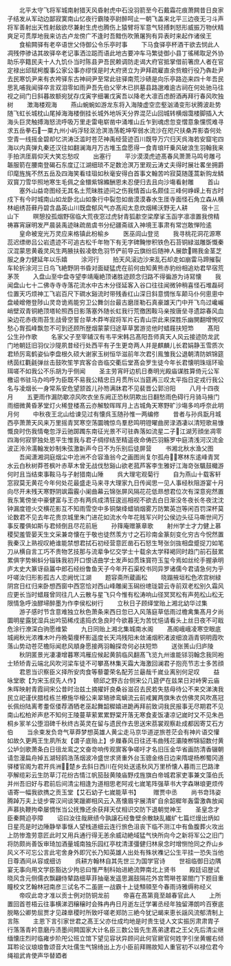 <!-- { "loadSidebar": true } -->
　　北平太守飞将军城南射猎天风昏射虎中石没羽箭至今石戴霜花痕萧闗昔日良家子结发从军动边鄙寂寞南山忆夜行霸陵亭尉醉呵止一朝飞盖来北平三边夜无刁斗声将军善射出天性射敌欲尽兼射生虎也腾伤上猿臂将军意气轻搏刺怒形威振万物伏精爽足可贯厚地我来访古卢龙傍广不逢时吾黯伤吹箫屠狗有异表时来起作诸侯王
　　食榆闗驿有老卒语世父侍御公令乐亭时事
　　下马食驿亭杯酒干欲去悯此人凋残停骖诘其故驿卒老记事洒泣跽而语此地古要冲车马繁徒御小县丁徭稀取足外协助乐亭籍民夫十人九饥仆当时陈县尹吾民赖调防走谒大府官抵掌借前箸庶人者在官定禄出邱赋枵腹事公家公事亦缪悮是时大府贤立为尹拜疏雇直余赀粮行役乃犇赴尹去民寒饥尹来有衣袴驿东古神祠尹至常此驻驿南荒沙碛是向乐亭路迩来四十年吾民思乳哺我闻驿卒言双泪零如雨尹吾先伯父宰木已拱墓县路邈难逾古祠在何处驰马往视之祠门日斜暮故额宛犹存戊寅字细署戊寅吾以降老大凛百虑酹酒再拜行春风吹独树
　　澂海楼观海
　　燕山蜿蜿如游龙东将入海陵虚空峦壑汹涌变形状腾波赴势随飞虹长城枕山尾掉海海楼倒挂长城外地坼天分界混茫山回城转横烟霭楼脚插入大海头巨灵触搏海怒流呼吸万里走雷电崭凿中涌堆山丘乍到魂虑忽变慴意象戃慌难寻求五岳拳石一粟九州小屿浮轻沤沧溟浩荡乾坤窄弱水流沙在咫尺扶桑弄影杳何处空青一线摇金碧却忆洪涛泛滥时苍茫神禹经营迹百川既导万穴归天呉海若安窟宅四海以内真弹丸秦还汉往如翻澜海月万古堆玉盘愿得一食青琅玕乗风破浪生羽翰我来手拍洪厓肩仰天大笑忘愁叹
　　出塞行
　　平沙漠漠虎迹髙春风萧萧马鸣号雕弓韔服箭在腰南登碣石东度辽江湖细琐不足数沧溟万里观云涛丈夫得时展壮畧坐拥爵印麾旌旄不然五岳及四海笑看珪珇如秋毫安得白首事文翰苦吟寂莫随蓬蒿新购龙鳞双寳刀雪华照地寒生毛佩之金镮紫锦縧酬恩未忍便归去且向沙塲看射雕
　　首山
　　塞外山益竒图经无其名土荒昧胜迹问之伤我情首山名颇佳三峰何峥嵘上有古时戍下有今时城南山如龙卧北山如象行中裂忽如凿漠漠春水生厓寺面怪石角立森从横林岨绣苔藓丹碧含晶英山川既盘郁风气亦髙闳太息炊烟稀沃野无人耕
　　宿十三山下
　　暝憩投孤烟野宿临大荒夜窓过虎豺青狐歗空梁摩挲玉函字凛凛置我傍精祷寡宵寐明发严晨装禹迹昧疏凿虞书分纪疆斋祓入神境王事肃有常岂敢惮险逺
　　皇命被宠光万灵应来格镇此枌榆乡
　　医巫闾山登览
　　我寻桃花洞花源寒蕊迟缥缈吕公岩遗迹不可追古松千年物下有无字碑黤惨积铁色石苔铜緑滋雕斲慨秦汉混蒙思黄羲灵风生两腋扶毂凌欹危羽节俨前导云旗纷后随神人展歆赐我金茎芝服之身力健延年以乐嬉
　　涂河行
　　拍天风滚边沙来乱石却走如崩雷马蹄摧裂车轮折涂河三日鸟飞絶野阴书昏对面疑猛虎在前何由知黄熊赤豹纷相追劝君早宿荒茅茨
　　入盘山至中盘寺望李靖庵絶顶诸胜迹顾念归路不得徧游为诗冩懐
　　我闻盘山七十二佛寺寺寺落花流水中古木分径延客入谷口往往闻微钟稍喜怪石堆磊砢位置天巧烦神工飞岩百尺下磵水谿流时带残香红山深日斜意惆怅车颠马仆何悤悤中盘崚嶒倦登陟山灵竒诡焉能穷卫公舞剑台最古磨厓勒石真豪雄天门中开飞鸟过巉巗峭壁双青铜絶顶塔轮照西日影落塞外随长虹我行荒徼困鞍马亲按唐垒寻遗踪春风血染边花赤夜雨苔生战骨空誓台草木莽岑寂将军片石青山崇此来探胜乐幽閴翻增惋叹愁心胷孤峰飘忽不可到还顾所歴烟蒙蒙归途草草罢游览他时蜡屐扶短笻
　　髙阳公生孙作歌
　　名家父子至宰辅汉有韦平宋韩吕髙阳吾师真天人风云接迹防龙武门地朝廷旧羽仪沙隄夙昔经行处西平有子生更竒两人并是麒麟儿长君娟静玉雪质次君矫厉鸾鹤姿仙李盘根久硕大谢家玉树恒华滋前年次君引鳯雏我公退朝清防娯锦筵绣茵红氍毹弹丝击鼓吹笙竽宾客合沓临交衢后堂髙会罗生徒今年长君懐明珠瑶环瑜珥嗟不如我公不乐胡为乎侧闻
　　圣主劳宵旰边机日奏明光殿庙谋胜算倚元公军檄诏书驻马办呜呼为臣既不易我公精忠日月贯所以当筵再三叹太平指日定戎行我公名与凌烟长一身常系安危望颔首儿孙笏满牀君不见裴晋公郭汾阳
　　八月十四夜月
　　五更雨作漏防歇凉风吹衣坐东阙正恐秋阴欺出日翻愁雨色碍行月骑马掖门雨细微黄昏茅堂灯火稀登楼髙云亦解駮晖晖月上古城角天寒野旷沙塲多呜呼奈此明月何
　　中秋夜王北山给谏见过有懐呉玉随孙惟一两编修
　　昔者与孙呉翫月城西亭萧萧天风来万里摇青冥寒空荡圜魄惊鸟羣悲鸣明镫曜曲房渌酒凄以清短歌易慷慨良时伤我情奄忽浮云驰踯躅东南征光景不可驻犇落如流星二子江湖芳顔坐凋零四海何寂寥独处思平生惟我与君子绸缪结至精遥夜命俦匹羽觞罗中庭清浅河汉流金波正泠泠濡翰发妙制朱弦激新声今日不为乐别后徒屏营
　　书湘北秋水渔父图
　　吾闻潇湘洞庭烟尘中沧洲不合容渔翁今之画图尚复尔孤舟寒林东逺峰青冥水云白秋树莽苍枫叶赤草木曾无战伐愁谿山欲老菰芦客李生雅好江海竒张颿鼓檝游何时且当结束事鞍马与子射猎南山陲
　　呉大理宅观菊行
　　自为燕山十载客轩窓寂莫无黄花今年何处花最盛走马来寻大理家九日传闻思一见人事经秋阻游宴十月向尽开未残天寒野阴飒霜霰小阑曲幕云锦张屏风隔花花低昻想君位次有深意宛然置我东篱傍坐中豪健富与王亦有两呉成清狂逡巡相视不欲去白日渐没冬夜长冬夜沈沈钟漏度镫火交横花影互不知雨雪空中多铜槃绛蜡销烟雾万防繁英岂等闲百罚深杯莫论数君不见去年花贵京城里朱门进花如流水今年花贱军兴时公侯边头征马嘶世间万事反覆俱如斯与君倾倒且尽花前巵
　　孙箨庵赠篆章歌
　　射州学士才力健上慕稷契羞管晏天生文采兼竒懐在于敬也徒然羡方寸之石珍南金篆刻变化穷古今怳然置我秦汉上熟视叹絶谁能禁想君拭石初经营意匠凿石石怒生弩张剑抜相盘蹙捉刀如笔刀从横自言工巧不贵物艺技那与流辈争忆交学士十载余太学释褐同时趋门前石鼓累累俱字势蝌蚪分锱铢我初开口恨诘曲学士发声如贯珠寳符玉玺今焉如丝纶手握承明庐太史大篆讶赑屭中郎石经纷鲁鱼天子今年开石渠校书同异罗诸儒今君请急何为乎吁嗟汝归形影孤古人恋阙忧江湖
　　题容斋所蔵画松
　　晓蹋掖垣松色浓宫树緑阴宫日红归来卧想西窗中西窓恰对西山峰雕阑玉磶纷璁珑碧云寺前双老松别久霜风应更长当时蜡屐曾同往几人云散与星飞只今惟有松涛响山径冥冥松有声苑松山松无限情急呼浊醪埽醉墨为作李侯松树行
　　立秋日子顾绎堂贻上湘北幼华过集
　　游子感时节含意难独立秋色萧条来西日忽已入风落庭草低雨过檐禽集髙月夕尚圜明星露犹湿兵出吟笳稀戍逺捣衣急良时今欲暮无为苦忧悒请看头上丝日夜不可戢危涂行潦深白驹愿维絷
　　九日同贻上湘北集城南水阁
　　髙阁峨峨凌寒空眼底城阙秋光浓襍木叶丹晩菊痩杯影遥度长天鸿残阳未敛浦烟积渚波细浪涵青铜明霞吹落山势动苍茫檐际闻悲风頫身愿接两羽翰探竒何必扶短笻
　　送张篑山归庐陵
　　秋阴匿景光凄凄增暮寒鸿雁应候起黄鹄临风翻髙飞览九州谁能铩羽翰念我同袍士矫矫青云端北风吹河梁车徒不可攀髙林集天霜大海激回澜君子抱亮节志士多苦顔
　　君恩当识察臣义择所安肉食等藜藿荣名配芳兰朂哉千嵗业离别何足叹
　　益咏堂歌【为宋玉叔先人作】
　　顿邱之野古台侧宋公几筵俨在兹杲日对峙霁云庙朱晖映射青霞祠宋公昔时治兹土摘擢奸良桑谷滋召去民若失慈母待公不来交涕洟我民立祀谨伏腊桂栋兰橑施华榱公来翠辂骖鸾螭流云前戒翼两旗朱衣仿佛灵风吹髙冠长佩纷陆离耉耋伛偻荐酒牺老巫起舞韶穉嬉进跪再拜前致词我民报事无尽期君不见南山松柏斧声悲不知何王陵蔓草萦累累野棠开落无寒食麦饭凄凉记嵗时又不见朱邑桐乡冡羊公堕泪碑千秋终古英灵在留与遗民作去思送宋茘裳观察赴成都因寄艾石方伯
　　当余束发负竒气草莽梦想英雄人黄尘走马京华道逆旅苍茫会有神片语交懽如故久更两王生夙所友【谓子底贻上】步屧春风日往还韦曲残花灞陵栁锦貂数付黄公垆剑歌萧条白日徂龙鸾之文奋竒响传观賔客争嗟吁才名旧压金华省画防清香辍朝请忽漫扁舟掉五湖轻鸥浩荡烟波冷盛世求贤重外台玉骢金络日边来隋堤杨栁蜀冈道驿楼官阁为君开呉洲楚乡去斜日西川在何处送逺秋风万里桥懐人暮雨三巴路津亭解缆彩云生防草汀花纷古情江帆笳鼔黄陵庙野戍旌旗白帝城君家吏事兼文藻伯氏并州吾旧好与君前后间清尘相逢为道相思老阿戎七嵗笔阵强草书大字森琳琅更烦传语寄一幅我欲擕之贡玉堂【艾石幼子七嵗能草书】
　　赠贾中丞
　　尚书竒玮姿腾踔万夫上徒步霄汉间谈笑躐卿相风云入髙懐眉宇展清旷自余韶穉年轰雷激犇放闻声慕执鞭拘牵屡惆怅当公抚豫还余获拜天仗相识交防下退朝觉神王
　　圣皇念才臣秦闗迫亭障
　　诏曰汝往哉厥绩今孰譲石经鲁壁余散缺乱纎纩七篇烂熳出炳如日星亮是时边陲静举事惬人望栈道细云连行旅色沮丧下临不测江中有鱼腹葬火攻出上防惨澹劳意匠此时又用兵通行得无恙余威动絶域猛气快所向今之新将军公之旧门将防颇尚善饭审琦加酒量城南独乐园红亭枕清漾彊健归林泉念时增恻怆同之乔山乡风义不可忘公言此宅舍身外即冗长乃知英雄人出处有殊状襍记公生平挂一恐失当他日尊酒间从容或细访
　　呉耕方翰林自其先世三为国学官诗
　　世祖临御日边隅宴无事向用文学臣豁达少拘忌曰惟严制科始进絶流弊南北上贤书
　　殿廷诏歴试晓风含元侧儒衣飘翩侍辇路细草菲抽毫发遥思漏鼓隔花外宫莺啭苍翠閤门下题目重瞳校文艺翰林冠南彦三试名不二虽匪一战霸十上徒顦顇至今春雨诗雅缛称经义
　　帝叹此竒才准以贡士例对防铜龙前
　　帝喜在髙第竟至越春官此人
　　上所置回首苍梧云往事横涕泗穣穣时会殊冉冉日月逝左迁学署丞经年独留滞朗吟百寮底脱略公卿势屈贾才见疎臯稷时所致吁嗟老郑防三絶今犹记朅来恵长謡风流郁清制上言陈
　　主恩下言引家世君之髙王父亦仕成均地是时贵生徒人文实振厉肃肃胄子行落落青衿意磨丹渍墨间闗国家大计名臣三数公皆先生髙弟逮君之王父先后清尘继缅懐庄烈时临雍步阶戺公班立馆下望见容状异顾问此何官厥官何姓字引坐黄幄右倾耳聆论议琅琅鲁颂音大吐儒生气锦绮出上方小臣前拜赐故知人重官初不以禄位君今绳祖武肯使声华替廼者
